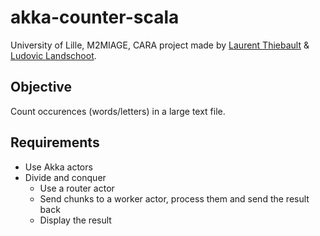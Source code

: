 # akka-counter-scala

University of Lille, M2MIAGE, CARA project made by [Laurent Thiebault](https://github.com/lauthieb) & [Ludovic Landschoot](https://github.com/Landschoot).

## Objective

Count occurences (words/letters) in a large text file.

## Requirements

* Use Akka actors
* Divide and conquer
  - Use a router actor
  - Send chunks to a worker actor, process them and send the result back
  - Display the result
